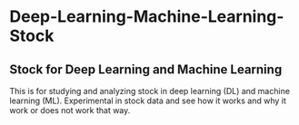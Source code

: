# Deep-Learning-Machine-Learning-Stock
## Stock for Deep Learning and Machine Learning

This is for studying and analyzing stock in deep learning (DL) and machine learning (ML). 
Experimental in stock data and see how it works and why it work or does not work that way.

